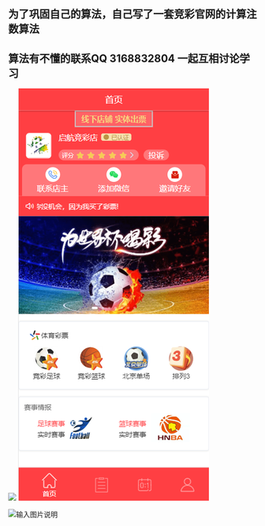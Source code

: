## 为了巩固自己的算法，自己写了一套竞彩官网的计算注数算法
## 算法有不懂的联系QQ 3168832804 一起互相讨论学习
<img src="../1.png"/>
<img src="1.png"></img>

![输入图片说明](../1.png)

